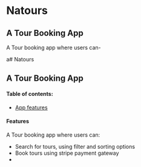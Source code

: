# Natours

## A Tour Booking App

A Tour booking app where users can-
  
a# Natours

## A Tour Booking App

#### Table of contents:
 - [App features](#%20Features)


#### Features
A Tour booking app where users can:

 - Search for tours, using filter and sorting options
 - Book tours using stripe payment gateway
 - 
